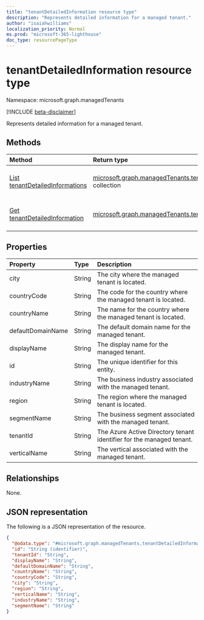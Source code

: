 ```yaml
---
title: "tenantDetailedInformation resource type"
description: "Represents detailed information for a managed tenant."
author: "isaiahwilliams"
localization_priority: Normal
ms.prod: "microsoft-365-lighthouse"
doc_type: resourcePageType
---
```


# tenantDetailedInformation resource type

Namespace: microsoft.graph.managedTenants

[!INCLUDE [beta-disclaimer](../../includes/beta-disclaimer.md)]

Represents detailed information for a managed tenant.

## Methods
|Method|Return type|Description|
|:---|:---|:---|
|[List tenantDetailedInformations](../api/managedtenants-tenantdetailedinformation-list.md)|[microsoft.graph.managedTenants.tenantDetailedInformation](../resources/managedtenants-tenantdetailedinformation.md) collection|Get a list of the [tenantDetailedInformation](../resources/managedtenants-tenantdetailedinformation.md) objects and their properties.|
|[Get tenantDetailedInformation](../api/managedtenants-tenantdetailedinformation-get.md)|[microsoft.graph.managedTenants.tenantDetailedInformation](../resources/managedtenants-tenantdetailedinformation.md)|Read the properties and relationships of a [tenantDetailedInformation](../resources/managedtenants-tenantdetailedinformation.md) object.|

## Properties
|Property|Type|Description|
|:---|:---|:---|
|city|String|The city where the managed tenant is located.|
|countryCode|String|The code for the country where the managed tenant is located.|
|countryName|String|The name for the country where the managed tenant is located.|
|defaultDomainName|String|The default domain name for the managed tenant.|
|displayName|String|The display name for the managed tenant.|
|id|String|The unique identifier for this entity.|
|industryName|String|The business industry associated with the managed tenant.|
|region|String|The region where the managed tenant is located.|
|segmentName|String|The business segment associated with the managed tenant.|
|tenantId|String|The Azure Active Directory tenant identifier for the managed tenant.|
|verticalName|String|The vertical associated with the managed tenant.|

## Relationships
None.

## JSON representation
The following is a JSON representation of the resource.
<!-- {
  "blockType": "resource",
  "keyProperty": "id",
  "@odata.type": "microsoft.graph.managedTenants.tenantDetailedInformation",
  "baseType": "microsoft.graph.entity",
  "openType": false
}
-->
``` json
{
  "@odata.type": "#microsoft.graph.managedTenants.tenantDetailedInformation",
  "id": "String (identifier)",
  "tenantId": "String",
  "displayName": "String",
  "defaultDomainName": "String",
  "countryName": "String",
  "countryCode": "String",
  "city": "String",
  "region": "String",
  "verticalName": "String",
  "industryName": "String",
  "segmentName": "String"
}
```

